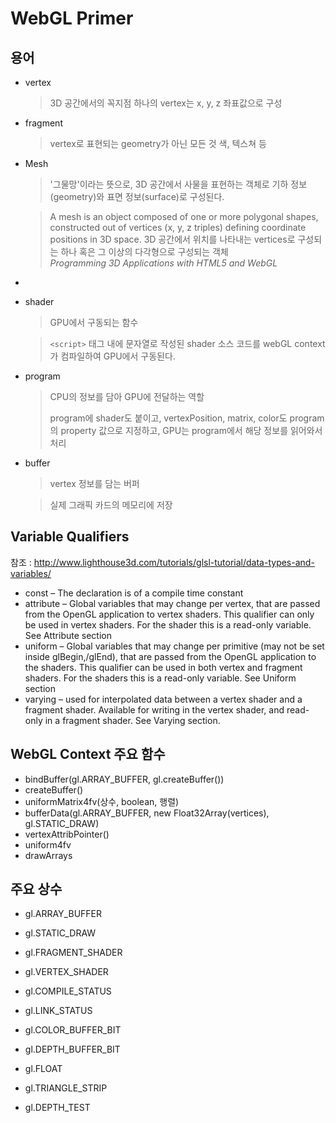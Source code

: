 # WebGL Primer

## 용어

- vertex

	>3D 공간에서의 꼭지점 
	>하나의 vertex는 x, y, z 좌표값으로 구성

- fragment

	>vertex로 표현되는 geometry가 아닌 모든 것 
	>색, 텍스쳐 등

- Mesh

	>'그물망'이라는 뜻으로, 3D 공간에서 사물을 표현하는 객체로 기하 정보(geometry)와 표면 정보(surface)로 구성된다.

	>A mesh is an object composed of one or more polygonal shapes, constructed out of vertices (x, y, z triples) defining coordinate positions in 3D space.
	>3D 공간에서 위치를 나타내는 vertices로 구성되는 하나 혹은 그 이상의 다각형으로 구성되는 객체 	
	>*Programming 3D Applications with HTML5 and WebGL*

- 

- shader

    >GPU에서 구동되는 함수
    
    > `<script>` 태그 내에 문자열로 작성된 shader 소스 코드를 webGL context가 컴파일하여 GPU에서 구동된다.

- program

    >CPU의 정보를 담아 GPU에 전달하는 역할
    >
    >program에 shader도 붙이고, vertexPosition, matrix, color도 program의 property 값으로 지정하고, GPU는 program에서 해당 정보를 읽어와서 처리  

- buffer

    >vertex 정보를 담는 버퍼

    >실제 그래픽 카드의 메모리에 저장

## Variable Qualifiers

참조 : http://www.lighthouse3d.com/tutorials/glsl-tutorial/data-types-and-variables/

- const – The declaration is of a compile time constant
- attribute – Global variables that may change per vertex, that are passed from the OpenGL application to vertex shaders. This qualifier can only be used in vertex shaders. For the shader this is a read-only variable. See Attribute section
- uniform – Global variables that may change per primitive (may not be set inside glBegin,/glEnd), that are passed from the OpenGL application to the shaders. This qualifier can be used in both vertex and fragment shaders. For the shaders this is a read-only variable. See Uniform section
- varying – used for interpolated data between a vertex shader and a fragment shader. Available for writing in the vertex shader, and read-only in a fragment shader. See Varying section.


## WebGL Context 주요 함수

- bindBuffer(gl.ARRAY_BUFFER, gl.createBuffer())
- createBuffer()
- uniformMatrix4fv(상수, boolean, 행렬)
- bufferData(gl.ARRAY_BUFFER, new Float32Array(vertices), gl.STATIC_DRAW)
- vertexAttribPointer()
- uniform4fv
- drawArrays


## 주요 상수

- gl.ARRAY_BUFFER

- gl.STATIC_DRAW

- gl.FRAGMENT_SHADER

- gl.VERTEX_SHADER

- gl.COMPILE_STATUS

- gl.LINK_STATUS

- gl.COLOR_BUFFER_BIT

- gl.DEPTH_BUFFER_BIT

- gl.FLOAT

- gl.TRIANGLE_STRIP

- gl.DEPTH_TEST
